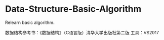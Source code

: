 # Data-Structure-Basic-Algorithm
Relearn basic algorithm.

数据结构参考书：《数据结构》（C语言版）清华大学出版社第二版
工具：VS2017
